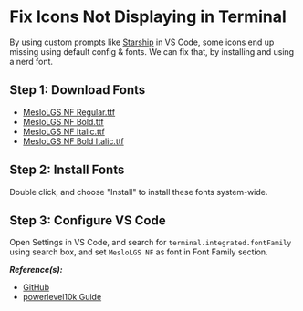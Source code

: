 # Fix Icons Not Displaying in Terminal

By using custom prompts like [Starship](https://starship.rs) in VS Code, some icons end up missing using default config & fonts. We can fix that, by installing and using a nerd font.

## Step 1: Download Fonts

- [MesloLGS NF Regular.ttf](https://github.com/romkatv/powerlevel10k-media/raw/master/MesloLGS%20NF%20Regular.ttf)
- [MesloLGS NF Bold.ttf](https://github.com/romkatv/powerlevel10k-media/raw/master/MesloLGS%20NF%20Bold.ttf)
- [MesloLGS NF Italic.ttf](https://github.com/romkatv/powerlevel10k-media/raw/master/MesloLGS%20NF%20Italic.ttf)
- [MesloLGS NF Bold Italic.ttf](https://github.com/romkatv/powerlevel10k-media/raw/master/MesloLGS%20NF%20Bold%20Italic.ttf)

## Step 2: Install Fonts

Double click, and choose "Install" to install these fonts system-wide.

## Step 3: Configure VS Code

Open Settings in VS Code, and search for `terminal.integrated.fontFamily` using search box, and set `MesloLGS NF` as font in Font Family section.

**_Reference(s):_**

- [GitHub](https://github.com/romkatv/powerlevel10k/issues/671)
- [powerlevel10k Guide](https://github.com/romkatv/powerlevel10k/blob/master/font.md#manual-font-installation)
